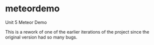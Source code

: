 # meteordemo
Unit 5 Meteor Demo

This is a rework of one of the earlier iterations of the project since the original version had so many bugs.
